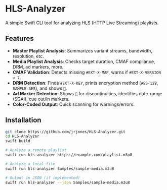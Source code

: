 # HLS-Analyzer

A simple Swift CLI tool for analyzing HLS (HTTP Live Streaming) playlists.  

## Features
- **Master Playlist Analysis**: Summarizes variant streams, bandwidth, resolution, etc.
- **Media Playlist Analysis**: Checks target duration, CMAF compliance, DRM, ad markers, more.
- **CMAF Validation**: Detects missing `#EXT-X-MAP`, warns if `#EXT-X-VERSION < 7`.
- **DRM Detection**: Finds `#EXT-X-KEY`, prints encryption method (`AES-128`, `SAMPLE-AES`), and shows `🔐`.
- **Ad Marker Detection**: Shows `🕺` for discontinuities, identifies date-range (SGAI), cue out/in markers.
- **Color-Coded Output**: Quick scanning for warnings/errors.

## Installation
```bash
git clone https://github.com/jrjones/HLS-Analyzer.git
cd HLS-Analyzer
swift build

# Analyze a remote playlist
swift run hls-analyzer https://example.com/playlist.m3u8

# Analyze a local file
swift run hls-analyzer Samples/sample-media.m3u8

# Output in JSON (if implemented)
swift run hls-analyzer --json Samples/sample-media.m3u8
